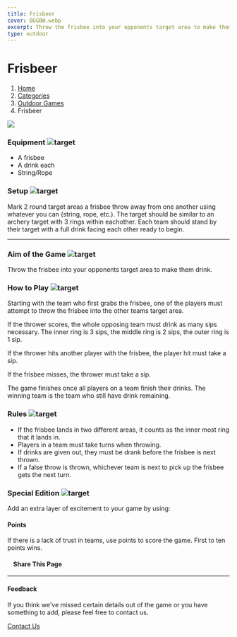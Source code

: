 ```yaml
---
title: Frisbeer
cover: BGGBW.webp
excerpt: Throw the frisbee into your opponents target area to make them drink.
type: outdoor
---
```


# Frisbeer

1.  [Home](/)
2.  [Categories](GameCategories)
3.  [Outdoor Games](GameCategories/OutdoorGames)
4.  Frisbeer

![](/images/frisbeer.webp)

### Equipment ![target](/images/liquor.webp)

-   A frisbee
-   A drink each
-   String/Rope

### Setup ![target](/images/settings.webp)

Mark 2 round target areas a frisbee throw away from one another using whatever you can (string, rope, etc.). The target should be similar to an archery target with 3 rings within eachother. Each team should stand by their target with a full drink facing each other ready to begin.

* * *

### Aim of the Game ![target](/images/target.webp)

Throw the frisbee into your opponents target area to make them drink.

### How to Play ![target](/images/question.webp)

Starting with the team who first grabs the frisbee, one of the players must attempt to throw the frisbee into the other teams target area.

If the thrower scores, the whole opposing team must drink as many sips necessary. The inner ring is 3 sips, the middle ring is 2 sips, the outer ring is 1 sip.

If the thrower hits another player with the frisbee, the player hit must take a sip.

If the frisbee misses, the thrower must take a sip.

The game finishes once all players on a team finish their drinks. The winning team is the team who still have drink remaining.

### Rules ![target](/images/rules.webp)

-   If the frisbee lands in two different areas, it counts as the inner most ring that it lands in.
-   Players in a team must take turns when throwing.
-   If drinks are given out, they must be drank before the frisbee is next thrown.
-   If a false throw is thrown, whichever team is next to pick up the frisbee gets the next turn.

### Special Edition ![target](/images/special.webp)

Add an extra layer of excitement to your game by using:

#### **Points**

If there is a lack of trust in teams, use points to score the game. First to ten points wins.

####     Share This Page

[](https://www.facebook.com/sharer/sharer.php?u=beergogglegames.co.uk/GameCategories/OutdoorGames/frisbeer)[](https://www.instagram.com/direct/new/)[](https://twitter.com/intent/tweet?url=beergogglegames.co.uk/GameCategories/OutdoorGames/frisbeer)

* * *

#### Feedback

If you think we've missed certain details out of the game or you have something to add, please feel free to contact us.

  
  
  
[Contact Us](contact)
